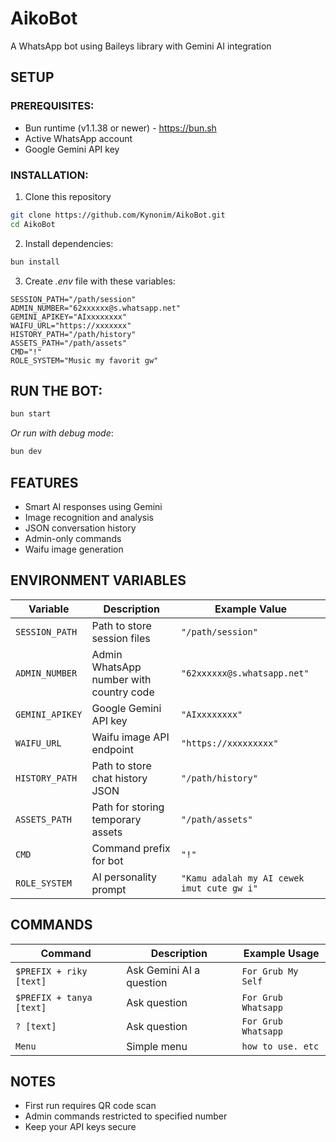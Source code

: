# AikoBot

A WhatsApp bot using Baileys library with Gemini AI integration

## SETUP

### PREREQUISITES:
- Bun runtime (v1.1.38 or newer) - https://bun.sh
- Active WhatsApp account
- Google Gemini API key

### INSTALLATION:
1. Clone this repository
```bash
git clone https://github.com/Kynonim/AikoBot.git
cd AikoBot
```

2. Install dependencies:
```bash
bun install
```

3. Create *.env* file with these variables:
```env
SESSION_PATH="/path/session"
ADMIN_NUMBER="62xxxxxx@s.whatsapp.net" 
GEMINI_APIKEY="AIxxxxxxxx"
WAIFU_URL="https://xxxxxxx"
HISTORY_PATH="/path/history"
ASSETS_PATH="/path/assets" 
CMD="!"
ROLE_SYSTEM="Music my favorit gw"
```

## RUN THE BOT:
```bash
bun start
```
*Or run with debug mode*:
```bash
bun dev
```

## FEATURES
- Smart AI responses using Gemini
- Image recognition and analysis
- JSON conversation history
- Admin-only commands
- Waifu image generation

## ENVIRONMENT VARIABLES

| Variable         | Description                          | Example Value                   |
|------------------|--------------------------------------|---------------------------------|
| `SESSION_PATH`   | Path to store session files          | `"/path/session"`             |
| `ADMIN_NUMBER`   | Admin WhatsApp number with country code | `"62xxxxxx@s.whatsapp.net"`    |
| `GEMINI_APIKEY`  | Google Gemini API key                | `"AIxxxxxxxx"`                 |
| `WAIFU_URL`      | Waifu image API endpoint             | `"https://xxxxxxxxx"`       |
| `HISTORY_PATH`   | Path to store chat history JSON      | `"/path/history"`     |
| `ASSETS_PATH`    | Path for storing temporary assets    | `"/path/assets"`               |
| `CMD`            | Command prefix for bot               | `"!"`                          |
| `ROLE_SYSTEM`    | AI personality prompt                | `"Kamu adalah my AI cewek imut cute gw i"`  |

## COMMANDS

| Command           | Description                          | Example Usage                |
|-------------------|--------------------------------------|------------------------------|
| `$PREFIX + riky [text]`    | Ask Gemini AI a question             | `For Grub My Self`     |
| `$PREFIX + tanya [text]`   | Ask question       | `For Grub Whatsapp`     |
| `? [text]`   | Ask question       | `For Grub Whatsapp`     |
| `Menu`   | Simple menu       | `how to use. etc`     


## NOTES
- First run requires QR code scan
- Admin commands restricted to specified number
- Keep your API keys secure